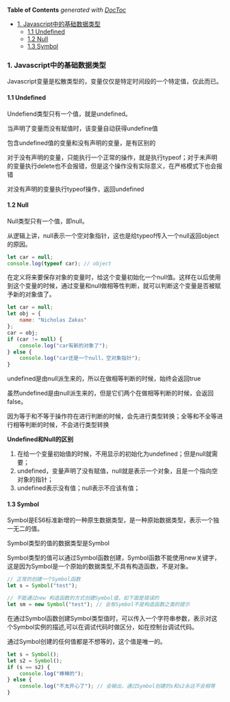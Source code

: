 <!-- START doctoc generated TOC please keep comment here to allow auto update -->
<!-- DON'T EDIT THIS SECTION, INSTEAD RE-RUN doctoc TO UPDATE -->
**Table of Contents**  *generated with [DocToc](https://github.com/thlorenz/doctoc)*

- [1. Javascript中的基础数据类型](#1-javascript%E4%B8%AD%E7%9A%84%E5%9F%BA%E7%A1%80%E6%95%B0%E6%8D%AE%E7%B1%BB%E5%9E%8B)
  - [1.1 Undefined](#11-undefined)
  - [1.2 Null](#12-null)
  - [1.3 Symbol](#13-symbol)

<!-- END doctoc generated TOC please keep comment here to allow auto update -->

### 1. Javascript中的基础数据类型

Javascript变量是松散类型的，变量仅仅是特定时间段的一个特定值，仅此而已。

#### 1.1 Undefined

Undefiend类型只有一个值，就是undefined。

当声明了变量而没有赋值时，该变量自动获得undefine值

包含undefined值的变量和没有声明的变量，是有区别的

对于没有声明的变量，只能执行一个正常的操作，就是执行typeof；对于未声明的变量执行delete也不会报错，但是这个操作没有实际意义，在严格模式下也会报错

对没有声明的变量执行typeof操作，返回undefined

#### 1.2 Null

Null类型只有一个值，即null。

从逻辑上讲，null表示一个空对象指针，这也是给typeof传入一个null返回object的原因。

```javascript
let car = null;
console.log(typeof car); // object
```

在定义将来要保存对象的变量时，给这个变量初始化一个null值。这样在以后使用到这个变量的时候，通过变量和null做相等性判断，就可以判断这个变量是否被赋予新的对象值了。

```javascript
let car = null;
let obj = {
    name: "Nicholas Zakas"
};
car = obj;
if (car != null) {
    console.log("car有新的对象了");
} else {
    console.log("car还是一个null，空对象指针");
}
```

undefined是由null派生来的，所以在做相等判断的时候，始终会返回true

虽然undefined是由null派生来的，但是它们两个在做相等判断的时候，会返回false。

因为等于和不等于操作符在进行判断的时候，会先进行类型转换；全等和不全等进行相等判断的时候，不会进行类型转换

**Undefined和Null的区别**

1. 在给一个变量初始值的时候，不用显示的初始化为undefined；但是null就需要；
2. undefined，变量声明了没有赋值，null就是表示一个对象，且是一个指向空对象的指针；
3. undefined表示没有值；null表示不应该有值；

#### 1.3 Symbol

Symbol是ES6标准新增的一种原生数据类型，是一种原始数据类型，表示一个独一无二的值。

Symbol类型的值的数据类型是Symbol

Symbol类型的值可以通过Symbol函数创建，Symbol函数不能使用new关键字，这是因为Symbol是一个原始的数据类型,不具有构造函数，不是对象。

```js
// 正常的创建一个Symbol函数
let s = Symbol("test");

// 不能通过new 构造函数的方式创建Symbol值，如下面是错误的
let sm = new Symbol("test"); // 会有Symbol不是构造函数之类的提示
```

在通过Symbol函数创建Symbol类型值时，可以传入一个字符串参数，表示对这个Symbol实例的描述,可以在调试代码时做区分，如在控制台调试代码。

通过Symbol创建的任何值都是不想等的，这个值是唯一的。

```js
let s = Symbol();
let s2 = Symbol();
if (s == s2) {
    console.log("棒棒的");
} else {
    console.log("不太开心了"); // 会输出，通过Symbol创建的s和s2永远不会相等
}
```